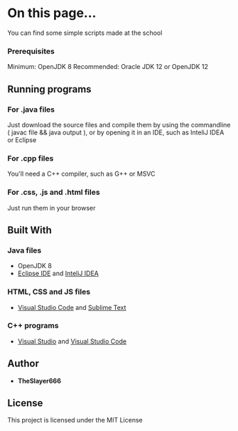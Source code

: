 # On this page...

You can find some simple scripts made at the school

### Prerequisites

Minimum: OpenJDK 8
Recommended: Oracle JDK 12 or OpenJDK 12

## Running programs
### For .java files
Just download the source files and compile them by using the commandline ( javac file && java output ), or by opening it in an
IDE, such as InteliJ IDEA or Eclipse
### For .cpp files
You'll need a C++ compiler, such as G++ or MSVC
### For .css, .js and .html files
Just run them in your browser

## Built With
### Java files
* OpenJDK 8
* [Eclipse IDE](https://www.eclipse.org/downloads/packages/) and [InteliJ IDEA](https://www.jetbrains.com/idea/download/#section=windows)
### HTML, CSS and JS files
* [Visual Studio Code](https://code.visualstudio.com/download) and [Sublime Text](https://www.sublimetext.com/3)
### C++ programs 
* [Visual Studio](https://visualstudio.microsoft.com/) and [Visual Studio Code](https://code.visualstudio.com/download) 


## Author

* **TheSlayer666** 


## License

This project is licensed under the MIT License
